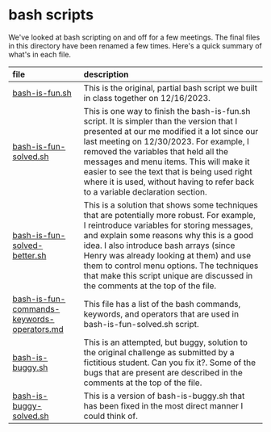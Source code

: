 # bash scripts

We've looked at bash scripting on and off for a few meetings. The final files in this directory have been renamed a few times. Here's a quick summary of what's in each file.

| file                                                                                    | description                                                                                                                                                                                                                                                                                                                                                                                                  |
| :-------------------------------------------------------------------------------------- | :----------------------------------------------------------------------------------------------------------------------------------------------------------------------------------------------------------------------------------------------------------------------------------------------------------------------------------------------------------------------------------------------------------- |
| [bash-is-fun.sh](./bash-is-fun.sh)                                                         | This is the original, partial bash script we built in class together on 12/16/2023.                                                                                                                                                                                                                                                                                                                          |
| [bash-is-fun-solved.sh](./bash-is-fun-solved.sh)                                           | This is one way to finish the bash-is-fun.sh script. It is simpler than the version that I presented at our me modified it a lot since our last meeting on 12/30/2023. For example, I removed the variables that held all the messages and menu items. This will make it easier to see the text that is being used right where it is used, without having to refer back to a variable declaration section. |
| [bash-is-fun-solved-better.sh](bash-is-fun-solved-better.sh)                               | This is a solution that shows some techniques that are potentially more robust. For example, I reintroduce variables for storing messages, and explain some reasons why this is a good idea. I also introduce bash arrays (since Henry was already looking at them) and use them to control menu options. The techniques that make this script unique are discussed in the comments at the top of the file. |
| [bash-is-fun-commands-keywords-operators.md](./bash-is-fun-commands-keywords-operators.md) | This file has a list of the bash commands, keywords, and operators that are used in bash-is-fun-solved.sh script.                                                                                                                                                                                                                                                                                            |
| [bash-is-buggy.sh](./bash-is-buggy.sh)                                                     | This is an attempted, but buggy, solution to the original challenge as submitted by a fictitious student. Can you fix it?. Some of the bugs that are present are described in the comments at the top of the file.                                                                                                                                                                                           |
| [bash-is-buggy-solved.sh](./bash-is-buggy-solved.sh)                                       | This is a version of bash-is-buggy.sh that has been fixed in the most direct manner I could think of.                                                                                                                                                                                                                                                                                                        |
